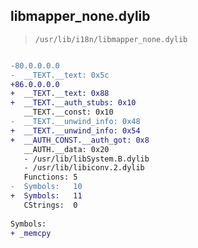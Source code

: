 ## libmapper_none.dylib

> `/usr/lib/i18n/libmapper_none.dylib`

```diff

-80.0.0.0.0
-  __TEXT.__text: 0x5c
+86.0.0.0.0
+  __TEXT.__text: 0x88
+  __TEXT.__auth_stubs: 0x10
   __TEXT.__const: 0x10
-  __TEXT.__unwind_info: 0x48
+  __TEXT.__unwind_info: 0x54
+  __AUTH_CONST.__auth_got: 0x8
   __AUTH.__data: 0x20
   - /usr/lib/libSystem.B.dylib
   - /usr/lib/libiconv.2.dylib
   Functions: 5
-  Symbols:   10
+  Symbols:   11
   CStrings:  0
 
Symbols:
+ _memcpy

```
